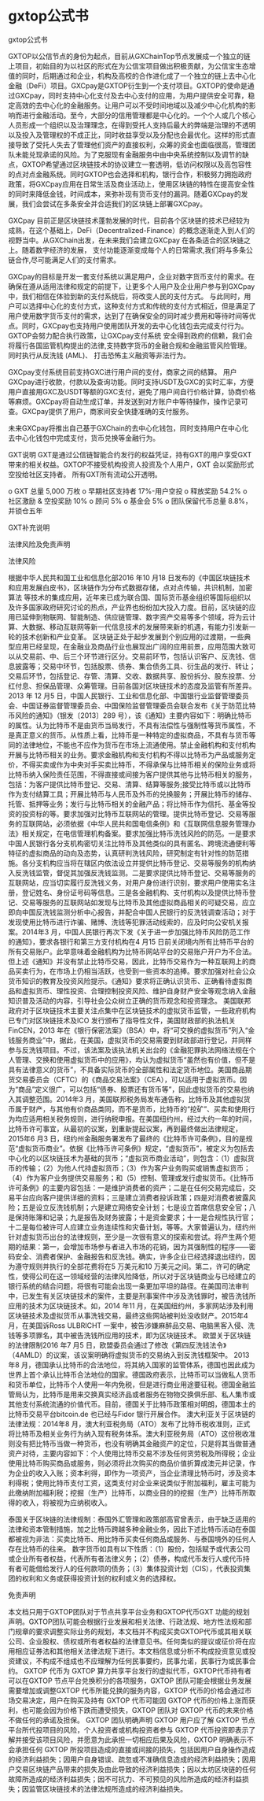 # gxtop公式书
gxtop公式书

GXTOP以公信节点的身份为起点，目前从GXChainTop节点发展成一个独立的链上项目，初始目的为以社区的形式在为公信宝项目做出积极贡献，为公信宝生态增值的同时，后期通过和企业，机构及高校的合作进化成了一个独立的链上去中心化金融（DeFi）项目。GXCpay是GXTOP衍生到一个支付项目。GXTOP的使命是通过GXCpay，同时支持中心化支付及去中心支付的应用，为用户提供安全可靠，稳定高效的去中心化的金融服务。让用户可以不受时间地域以及减少中心化机构的影响而进行金融活动。至今，大部分的信用管理都是中心化的。一个个人或几个核心人员形成一个组织以及治理理念，在得到受托人支持后最大的弊端是治理的不透明以及投入及管理权的不成正比，同时收益享受以及分配也会最优化。这样的形式直接导致了受托人失去了管理他们资产的直接权利，众筹的资金也面临很高，管理团队未能兑现承诺的风险。为了克服现有金融服务中由中央系统控制以及调节的缺点，GXTOP希望通过区块链技术的协议建立一套透明，低访问权限以及高包容性的点对点金融系统。同时GXTOP也会选择和机构，银行合作，积极努力拥抱政府政策，将GXCpay应用在日常生活及商业活动上，使用区块链的特性在提高安全性的同时来降低金钱，时间成本，来弥补现有货币支付的漏洞。随着GXCpay的发展，我们会尝试在多条安全并合适我们的区块链上部署GXCpay。

GXCpay
目前正是区块链技术蓬勃发展的时代，目前各个区块链的技术已经较为成熟，在这个基础上，DeFi（Decentralized-Finance）的概念逐渐走入到人们的视野当中。从GXChain出发，在未来我们会建立GXCpay 在各条适合的区块链之上。随着数字经济的发展， 支付功能逐渐变成每个人的日常需求,我们将与多条公链合作,尽可能满足人们的支付需求。


GXCpay的目标是开发一套支付系统以满足用户，企业对数字货币支付的需求。在确保在遵从适用法律和规定的前提下，让更多个人用户及企业用户参与到GXCpay中，我们相信在体验到新的支付系统后，将改变人民的支付方式。 与此同时，用户可以选择中心化的支付方式，这种支付方式和传统的支付方式相近，但是满足了用户使用数字货币支付的需求，达到了在确保安全的同时减少费用和等待时间等优点。同时，GXCpay也支持用户使用团队开发的去中心化钱包去完成支付行为。 GXTOP会努力配合执行政策，让GXCpay支付系统 安全得到政府的信赖，我们会将履行各国监管机构提出的法律,支持数字货币的金融合规和金融监管风险管理。同时执行从反洗钱 (AML)、 打击恐怖主义融资等非法行为。

GXCpay支付系统目前支持GXC进行用户间的支付，商家之间的结算。 用户GXCpay进行收款，付款以及查询功能。同时支持USDT及GXC的实时汇率，方便用户直接用GXC及USDT等额的GXC支付，避免了用户间自行价格计算，协商价格等麻烦。GXCpay将自动生成订单，并发送到对方账户中等待操作，操作记录可查。GXCpay提供了用户，商家间安全快捷准确的支付服务。

未来GXCpay将推出自己基于GXChain的去中心化钱包，同时支持用户在中心化
去中心化钱包中完成支付，货币兑换等金融行为。

GXT说明
GXT是通过公信链智能合约发行的权益凭证，持有GXT的用户享受GXT带来的相关权益。GXTOP不接受机构投资人投资及个人用户，GXT
会以奖励形式空投给社区支持者。 所有GXT所有流动公开透明。

o	GXT 总量 5,000 万枚
o	早期社区支持者 17%-用户空投
o	释放奖励 54.2%
o	社区激励 & 空投奖励 10%
o	顾问 5%
o	基金会 5%
o	团队保留代币总量 8.8%，并锁仓五年



GXT补充说明

法律风险及免责声明

法律风险

根据中华人民共和国工业和信息化部2016 年10 月18 日发布的《中国区块链技术
和应用发展白皮书》，区块链作为分布式数据存储，点对点传输，共识机制，加密算法
等技术的集成应用，近年来已成为联合国、国际货币基金组织等国际组织以及许多国家政府研究讨论的热点，产业界也纷纷加大投入力度。目前，区块链的应用已延伸到物联网、智能制造、供应链管理、数字资产交易等多个领域，将为云计算、大数据、移动互联网等新一代信息技术的发展带来新的机遇，有能力引发新一轮的技术创新和产业变革。
区块链正处于起步发展到个别应用的过渡期，一些典型应用已经呈现，在金融业及商品行业也展现出广阔的应用前景，应用范围大致可以从交易前、中、后三个环节进行区分。交易前环节，包括认识客户、反洗钱、信息披露等；交易中环节，包括股票、债券、集合债务工具、衍生品的发行、转让；交易后环节，包括登记、存管、清算、交收、数据共享、股份拆分、股东投票、分红付息、担保品管理、众筹管理。目前各国对区块链技术的态度及监管有所差异。
2013 年 12 月5 日，中国人民银行、工业和信息化部、中国银行业监督管理委员会、中国证券监督管理委员会、中国保险监督管理委员会联合发布《关于防范比特币风险的通知》（银发〔2013〕289 号），该《通知》主要内容如下：明确比特币的属性。认为比特币不是由货币当局发行，不具有法偿性与强制性等货币属性，不是真正意义的货币。从性质上看，比特币是一种特定的虚拟商品，不具有与货币等同的法律地位，不能也不应作为货币在市场上流通使用。禁止金融机构和支付机构开展与比特币相关的业务。要求金融机构和支付机构不得以比特币为产品或服务定价，不得买卖或作为中央对手买卖比特币，不得承保与比特币相关的保险业务或将比特币纳入保险责任范围，不得直接或间接为客户提供其他与比特币相关的服务，包括：为客户提供比特币登记、交易、清算、结算等服务;接受比特币或以比特币作为支付结算工具；开展比特币与人民币及外币的兑换服务；开展比特币的储存、托管、抵押等业务；发行与比特币相关的金融产品；将比特币作为信托、基金等投资的投资标的等。要求加强对比特币互联网站的管理。提供比特币登记、交易等服务的互联网站，必须依据《中华人民共和国电信条例》和《互联网信息服务管理办法》相关规定，在电信管理机构备案。要求加强比特币洗钱风险的防范。一是要求中国人民银行各分支机构密切关注比特币及其他类似的具有匿名、跨境流通便利等特征的虚拟商品的动向及态势，认真研判洗钱风险，研究制定有针对性的防范措施。各分支机构应当将在辖区内依法设立并提供比特币登记、交易等服务的机构纳入反洗钱监管，督促其加强反洗钱监测。二是要求提供比特币登记、交易等服务的互联网站，应当切实履行反洗钱义务，对用户身份进行识别，要求用户使用实名注册，登记姓名、身份证号码等信息。三是各金融机构、支付机构以及提供比特币登记、交易等服务的互联网站如发现与比特币及其他虚拟商品相关的可疑交易，应立即向中国反洗钱监测分析中心报告，并配合中国人民银行的反洗钱调查活动；对于发现使用比特币进行诈骗、赌博、洗钱等犯罪活动线索的，应及时向公安机关报案。2014年3 月，中国人民银行再次下发《关于进一步加强比特币风险防范工作的通知》，要求各银行和第三方支付机构在4 月15 日前关闭境内所有比特币平台的所有交易账户。此举意味着金融机构为比特币网站平台的交易账户开户为不合法。但上述《通知》并没有禁止比特币交易，因此，比特币交易作为一种互联网上的商品买卖行为，在市场上仍相当活跃，也受到一些资本的追捧。要求加强对社会公众货币知识的教育及投资风险提示。《通知》要求将正确认识货币、正确看待虚拟商品和虚拟货币、理性投资、合理控制投资风险、维护自身财产安全等观念纳入金融知识普及活动的内容，引导社会公众树立正确的货币观念和投资理念。
美国联邦政府对于区块链技术主要关注点集中在区块链技术的虚拟货币监管，一些政府机构已专门对区块链技术及ICO 发行颁布了指导性文件，美国财政部的执法机关FinCEN，2013 年在《银行保密法案》（BSA）中，将“可交换的虚拟货币”列入“金钱服务商业”中，据此，在美国，虚拟货币的交易需要到财政部进行登记，并同样参与反洗钱项目。不过，该法案及该执法机关出台的《金融犯罪执法网络法规在个人管理、交换和使用虚拟货币中的应用》，均认为虚拟货币“虽然也有价值，但不是具有法律意义的货币”，不具备实际货币的全部属性和法定货币地位。美国商品期货交易委员会（CFTC）的《商品交易法案》（CEA），可以适用于虚拟货币。因为“商品”定义很广，可以包括“债券、股票还有货币等”，因此虚拟货币的交易也纳入其调整范围。2014年3 月，美国联邦税务局发布通告称，比特币及其他虚拟货币属于财产，与其他有价商品类同，而不是货币，比特币的“挖矿”、买卖和使用行为均应适用相关税务规则，进行纳税申报。在美国纽约州，经过大约一年的时间，比特币许可事宜，从最初的议案，到重新提起议案，再到最终做出法律规定，2015年6 月3 日，纽约州金融服务署发布了最终的《比特币许可条例》，目的是规范“虚拟货币商业”。依据《比特币许可条例》规定，“虚拟货币”，被定义为包括去中心化的以区块链技术为基础的货币；“虚拟货币商业活动”，则包含：（1）虚拟货币的传输；（2）为他人代持虚拟货币；（3）作为客户业务购买或销售虚拟货币；（4）作为客户业务提供交易服务；和（5）控制、管理或发行虚拟货币。《比特币许可条例》的主要内容包括：一是维护消费者的资产；二是在任何交易完成后，交易平台应向客户提供详细的资料；三是建立消费者投诉政策；四是对消费者披露风险；五是设立反洗钱机制；六是建立网络安全计划；七是设立首席信息安全官；八是保持账簿和记录；九是报告及财务披露；十是资金要求；十一是合规性执行官；十二是每位被许可人应建立业务连续性和灾备计划，等等。大家普遍认为，纽约州针对虚拟货币出台的法律规则，至少是一次很有意义的探索和尝试。将产生两个短期的结果：第一，会增加市场参与者进入市场的花销，因为其强制性的程序——密码安全、消费者保护、金融报告和反洗钱。确实，许多企业已经选择退出纽约，因为遵守规则并执行的全部花费将在5 万美元和10 万美元之间。第二，许可的确定性，使得公司在这一领域经营的法律风险降低，所以对于区块链商业与已经建立的银行系统的结合问题，将很有可能会出现一条更加平坦的路径。在美国司法审判中，已发生有关区块链技术的案件，主要是刑事案件中涉及洗钱罪时，被告洗钱所应用的技术为区块链技术。如，2014 年11 月，在美国纽约州，多家网站涉及利用区块链技术及虚拟货币从事洗钱交易，最终这些网站被判处没收财产。2015年4 月，在美国诉Ross ULBRICHT 一案中，被告涉嫌麻醉品交易、电脑黑客入侵、洗钱等多项罪名，其中被告洗钱所应用的技术，即为区块链技术。
欧盟关于区块链的法律限制2016 年7 月5 日，欧盟委员会通过了修改《第四反洗钱法令》（4AMLD）的议案，该议案明确将虚拟货币的交易纳入到反洗钱框架中。
2013 年8 月，德国承认比特币的合法地位，将其纳入国家的监管体系，德国也因此成为世界上首个承认比特币合法地位的国家。德国政府表示，比特币可以当做私人货币和货币单位，比特币个人使用一年内免税，但是进行商业用途要征税。德国金融监管局认为，比特币是用来交换真实经济品或者服务在物物交换俱乐部、私人集市或其他支付系统流通的价值代币。目前，德国关于比特币政策相对明朗，德国本土的比特币交易平台bitcoin.de 也已经与Fidor 银行开展合作。
澳大利亚关于区块链的法律法规：2014年8 月，澳大利亚税务局（ATO）发布了比特币税收准则，正式将比特币及相关业务行为纳入现有税务体系。澳大利亚税务局（ATO）这份税收准则没有把比特币当做一种货币，也没有明确其金融资产的定位，只是将其当做普通资产对待，主要内容如下：个人使用比特币交易不涉及任何货劳税及所得税；企业使用比特币购买商品或服务，则必须将此次购买的商品价值折算成澳元并记录，作为企业的收入入账；资本利得，即作为一项资产，当企业清理比特币时，涉及资本利得税；使用比特币支付工资，这类支付对企业来说类似于附加福利，雇主可能为此缴纳附加福利税；挖掘（生产）比特币，以商业目的的挖掘（生产）比特币所取得的收入，将被视为应纳税收入。

泰国关于区块链的法律规制：泰国外汇管理和政策部高官曾表示，由于缺乏适用的法律和资本管制措施，加之比特币跨越多种金融业务，因此下述比特币活动在泰国都被视为非法：买卖比特币、用比特币买卖任何商品或服务、与泰国境外的任何人存在比特币的往来。
数字货币如具有以下性质：（1）股份，包括赋予或代表公司或企业所有者权益，代表所有者法律义务；（2）债券，构成代币发行人或代币持有者可能借给发行人的任何款项的债务；（3）集体投资计划（CIS），代表投资集团的权利和义务或获得投资计划的权利或义务的选择权。

免责声明

本文档只用于GXTOP团队对于节点共享平台业务和GXTOP代币GXT 功能的规划声明。GXTOP团队可能会根据行业发展和相关法律、行政法规、地方性法规和部门规章的要求调整实际业务的规划，本文档并不构成买卖GXTOP代币或其相关联公司、企业股权、债权或所有者权益的法律意见书。任何类似的提议或征价将在应用相应证券法和其他相关法律法规下进行。本文档信息或分析不构成投资意见或投资建议，不构成不组成也不应理解为任何民事要约，民事允诺，民事行为或民事合约。
GXTOP 代币为 GXTOP 算力共享平台发行的虚拟代币，GXTOP代币持有者可以在GXTOP 节点平台兑换积分的各项服务，GXTOP 团队可能会根据业务发展需要增加或调整GXTOP 代币所能兑换的服务内容，GXTOP 代币的价格会通过市场交易决定，用户在购买及持有 GXTOP 代币可能因 GXTOP 代币的价格上涨而获利，也可能会因为价格下跌而遭受损失，GXTOP 团队对 GXTOP 代币的未来价格不做任何的承诺及担保。
GXTOP 团队明确声明 GXTOP 用户应了解 GXTOP 节点平台所代投项目的风险，个人投资者或机构投资者参与 GXTOP 代币投资即表示了解并接受该项目风险，并愿意为此承担一切相应后果及风险，GXTOP 明确表示不会承担任何 GXTOP 所投项目造成的直接或间接的损失，包括因用户自身操作造成的经济利益损失；因用户自身错误、疏忽或不准确信息造成的经济利益损失；因用户交易区块链产品带来的损失及由此导致的经济利益损失；因以太坊区块链的任何故障所造成的经济利益损失；因不可抗力、不可预见的风险所造成的经济利益损失；因监管区块链技术的法律法规所造成的经济利益损失。
